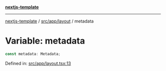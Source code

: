 [**nextjs-template**](README.md)

---

[nextjs-template](README.md) / [src/app/layout](src.app.layout.md) / metadata

# Variable: metadata

```ts
const metadata: Metadata;
```

Defined in: [src/app/layout.tsx:13](https://github.com/Its-Satyajit/nextjs-template/blob/c8d81b09293d759cbf04e9bc7e542cc7d90740e6/src/app/layout.tsx#L13)
